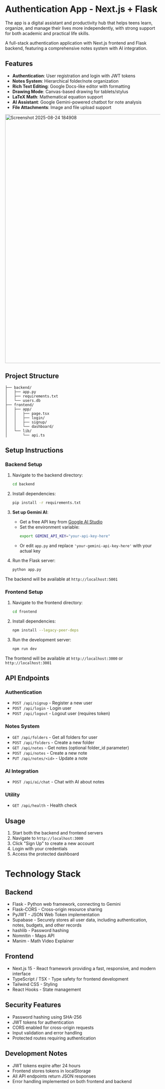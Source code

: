 # Authentication App - Next.js + Flask

The app is a digital assistant and productivity hub that helps teens learn, organize, and manage their lives more independently, with strong support for both academic and practical life skills.

A full-stack authentication application with Next.js frontend and Flask backend, featuring a comprehensive notes system with AI integration.

## Features

- **Authentication**: User registration and login with JWT tokens
- **Notes System**: Hierarchical folder/note organization
- **Rich Text Editing**: Google Docs-like editor with formatting
- **Drawing Mode**: Canvas-based drawing for tablets/stylus
- **LaTeX Math**: Mathematical equation support
- **AI Assistant**: Google Gemini-powered chatbot for note analysis
- **File Attachments**: Image and file upload support
<img width="770" height="804" alt="Screenshot 2025-08-24 184908" src="https://github.com/user-attachments/assets/2f142ae7-380e-4bdc-be62-11587175f6b2" />

## Project Structure

```
├── backend/
│   ├── app.py              
│   ├── requirements.txt    
│   └── users.db           
├── frontend/
│   ├── app/
│   │   ├── page.tsx       
│   │   ├── login/         
│   │   ├── signup/        
│   │   └── dashboard/     
│   └── lib/
│       └── api.ts         
```

## Setup Instructions

### Backend Setup

1. Navigate to the backend directory:

   ```bash
   cd backend
   ```

2. Install dependencies:

   ```bash
   pip install -r requirements.txt
   ```

3. **Set up Gemini AI**:

   - Get a free API key from [Google AI Studio](https://makersuite.google.com/app/apikey)
   - Set the environment variable:
     ```bash
     export GEMINI_API_KEY="your-api-key-here"
     ```
   - Or edit `app.py` and replace `'your-gemini-api-key-here'` with your actual key

4. Run the Flask server:
   ```bash
   python app.py
   ```

The backend will be available at `http://localhost:5001`

### Frontend Setup

1. Navigate to the frontend directory:

   ```bash
   cd frontend
   ```

2. Install dependencies:

   ```bash
   npm install --legacy-peer-deps
   ```

3. Run the development server:
   ```bash
   npm run dev
   ```

The frontend will be available at `http://localhost:3000` or `http://localhost:3001`

## API Endpoints

### Authentication

- `POST /api/signup` - Register a new user
- `POST /api/login` - Login user
- `POST /api/logout` - Logout user (requires token)

### Notes System

- `GET /api/folders` - Get all folders for user
- `POST /api/folders` - Create a new folder
- `GET /api/notes` - Get notes (optional folder_id parameter)
- `POST /api/notes` - Create a new note
- `PUT /api/notes/<id>` - Update a note

### AI Integration

- `POST /api/ai/chat` - Chat with AI about notes

### Utility

- `GET /api/health` - Health check

## Usage

1. Start both the backend and frontend servers
2. Navigate to `http://localhost:3000`
3. Click "Sign Up" to create a new account
4. Login with your credentials
5. Access the protected dashboard

# Technology Stack

## Backend

- Flask - Python web framework, connecting to Gemini
- Flask-CORS - Cross-origin resource sharing
- PyJWT - JSON Web Token implementation
- Supabase - Securely stores all user data, including authentication, notes, budgets, and other records
- hashlib - Password hashing
- Nomnitin - Maps API
- Manim - Math Video Explainer 

## Frontend

- Next.js 15 - React framework providing a fast, responsive, and modern interface
- TypeScript / TSX - Type safety for frontend development
- Tailwind CSS - Styling
- React Hooks - State management

## Security Features

- Password hashing using SHA-256
- JWT tokens for authentication
- CORS enabled for cross-origin requests
- Input validation and error handling
- Protected routes requiring authentication

## Development Notes

- JWT tokens expire after 24 hours
- Frontend stores tokens in localStorage
- All API endpoints return JSON responses
- Error handling implemented on both frontend and backend
